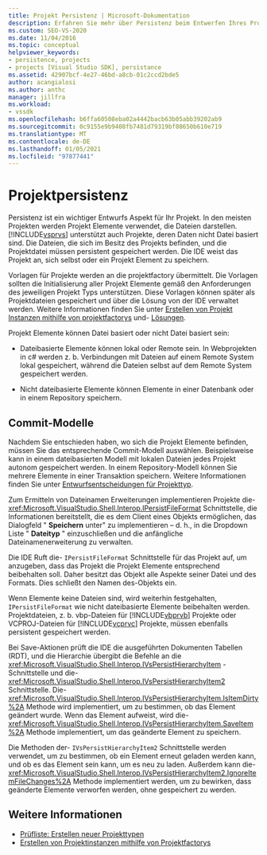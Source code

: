 ```yaml
---
title: Projekt Persistenz | Microsoft-Dokumentation
description: Erfahren Sie mehr über Persistenz beim Entwerfen Ihres Projekts, einschließlich der Verwendung von IPersistFileFormat, um sowohl Datei-als auch nicht dateibasierte Projekt Objekte beizubehalten.
ms.custom: SEO-VS-2020
ms.date: 11/04/2016
ms.topic: conceptual
helpviewer_keywords:
- persistence, projects
- projects [Visual Studio SDK], persistance
ms.assetid: 42907bcf-4e27-46bd-a8cb-01c2ccd2bde5
author: acangialosi
ms.author: anthc
manager: jillfra
ms.workload:
- vssdk
ms.openlocfilehash: b6ffa60508eba02a4442bacb63b05abb39202ab9
ms.sourcegitcommit: 0c9155e9b9408fb7481d79319bf08650b610e719
ms.translationtype: MT
ms.contentlocale: de-DE
ms.lasthandoff: 01/05/2021
ms.locfileid: "97877441"
---
```

# <a name="project-persistence"></a>Projektpersistenz
Persistenz ist ein wichtiger Entwurfs Aspekt für Ihr Projekt. In den meisten Projekten werden Projekt Elemente verwendet, die Dateien darstellen. [!INCLUDE[vsprvs](../../code-quality/includes/vsprvs_md.md)] unterstützt auch Projekte, deren Daten nicht Datei basiert sind. Die Dateien, die sich im Besitz des Projekts befinden, und die Projektdatei müssen persistent gespeichert werden. Die IDE weist das Projekt an, sich selbst oder ein Projekt Element zu speichern.

 Vorlagen für Projekte werden an die projektfactory übermittelt. Die Vorlagen sollten die Initialisierung aller Projekt Elemente gemäß den Anforderungen des jeweiligen Projekt Typs unterstützen. Diese Vorlagen können später als Projektdateien gespeichert und über die Lösung von der IDE verwaltet werden. Weitere Informationen finden Sie unter [Erstellen von Projekt Instanzen mithilfe von projektfactorys](../../extensibility/internals/creating-project-instances-by-using-project-factories.md) und- [Lösungen](../../extensibility/internals/solutions-overview.md).

 Projekt Elemente können Datei basiert oder nicht Datei basiert sein:

- Dateibasierte Elemente können lokal oder Remote sein. In Webprojekten in c# werden z. b. Verbindungen mit Dateien auf einem Remote System lokal gespeichert, während die Dateien selbst auf dem Remote System gespeichert werden.

- Nicht dateibasierte Elemente können Elemente in einer Datenbank oder in einem Repository speichern.

## <a name="commit-models"></a>Commit-Modelle
 Nachdem Sie entschieden haben, wo sich die Projekt Elemente befinden, müssen Sie das entsprechende Commit-Modell auswählen. Beispielsweise kann in einem dateibasierten Modell mit lokalen Dateien jedes Projekt autonom gespeichert werden. In einem Repository-Modell können Sie mehrere Elemente in einer Transaktion speichern. Weitere Informationen finden Sie unter [Entwurfsentscheidungen für Projekttyp](../../extensibility/internals/project-type-design-decisions.md).

 Zum Ermitteln von Dateinamen Erweiterungen implementieren Projekte die- <xref:Microsoft.VisualStudio.Shell.Interop.IPersistFileFormat> Schnittstelle, die Informationen bereitstellt, die es dem Client eines Objekts ermöglichen, das Dialogfeld " **Speichern** unter" zu implementieren – d. h., in die Dropdown Liste " **Dateityp** " einzuschließen und die anfängliche Dateinamenerweiterung zu verwalten.

 Die IDE Ruft die- `IPersistFileFormat` Schnittstelle für das Projekt auf, um anzugeben, dass das Projekt die Projekt Elemente entsprechend beibehalten soll. Daher besitzt das Objekt alle Aspekte seiner Datei und des Formats. Dies schließt den Namen des-Objekts ein.

 Wenn Elemente keine Dateien sind, wird weiterhin festgehalten, `IPersistFileFormat` wie nicht dateibasierte Elemente beibehalten werden. Projektdateien, z. b. vbp-Dateien für [!INCLUDE[vbprvb](../../code-quality/includes/vbprvb_md.md)] Projekte oder VCPROJ-Dateien für [!INCLUDE[vcprvc](../../code-quality/includes/vcprvc_md.md)] Projekte, müssen ebenfalls persistent gespeichert werden.

 Bei Save-Aktionen prüft die IDE die ausgeführten Dokumenten Tabellen (RDT), und die Hierarchie übergibt die Befehle an die <xref:Microsoft.VisualStudio.Shell.Interop.IVsPersistHierarchyItem> -Schnittstelle und die- <xref:Microsoft.VisualStudio.Shell.Interop.IVsPersistHierarchyItem2> Schnittstelle. Die- <xref:Microsoft.VisualStudio.Shell.Interop.IVsPersistHierarchyItem.IsItemDirty%2A> Methode wird implementiert, um zu bestimmen, ob das Element geändert wurde. Wenn das Element aufweist, wird die- <xref:Microsoft.VisualStudio.Shell.Interop.IVsPersistHierarchyItem.SaveItem%2A> Methode implementiert, um das geänderte Element zu speichern.

 Die Methoden der- `IVsPersistHierarchyItem2` Schnittstelle werden verwendet, um zu bestimmen, ob ein Element erneut geladen werden kann, und ob es das Element sein kann, um es neu zu laden. Außerdem kann die- <xref:Microsoft.VisualStudio.Shell.Interop.IVsPersistHierarchyItem2.IgnoreItemFileChanges%2A> Methode implementiert werden, um zu bewirken, dass geänderte Elemente verworfen werden, ohne gespeichert zu werden.

## <a name="see-also"></a>Weitere Informationen
- [Prüfliste: Erstellen neuer Projekttypen](../../extensibility/internals/checklist-creating-new-project-types.md)
- [Erstellen von Projektinstanzen mithilfe von Projektfactorys](../../extensibility/internals/creating-project-instances-by-using-project-factories.md)
